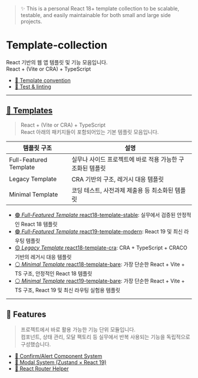 > ✨ This is a personal React 18+ template collection to be scalable, testable, and easily maintainable for both small
> and large side projects.

# Template-collection

React 기반의 웹 앱 템플릿 및 기능 모음입니다. \
React + (Vite or CRA) + TypeScript

- [🔖 Template convention](/docs/convention.md)
- [🧪 Test & linting](/docs/testing.md)

---

## [🧱 Templates](/templates/README.md)

> React + (Vite or CRA) + TypeScript <br/>
> React 아래의 패키지들이 포함되어있는 기본 템플릿 모음입니다.

| 템플릿 구조                 | 설명                               |
|------------------------|----------------------------------|
| Full-Featured Template | 실무나 사이드 프로젝트에 바로 적용 가능한 구조화된 템플릿 |
| Legacy Template        | CRA 기반의 구조, 레거시 대응 템플릿           | 
| Minimal Template       | 코딩 테스트, 사전과제 제출용 등 최소화된 템플릿      |

- [🟢 _Full-Featured Template_ react18-template-stable](/templates/full-featured/react18-template-stable/README.md): 실무에서
  검증된 안정적인 React 18 템플릿
- [🟢 _Full-Featured Template_ react19-template-modern](/templates/full-featured/react19-template-modern/README.md):
  React 19 및 최신 라우팅 템플릿
- [🟡 _Legacy Template_ react18-template-cra](/templates/legacy/react18-template-cra/README.md): CRA + TypeScript + CRACO
  기반의 레거시 대응 템플릿
- [⚪️ _Minimal Template_ react18-template-bare](/templates/minimal/react18-template-bare/README.md): 가장 단순한 React +
  Vite + TS 구조, 안정적인 React 18 템플릿
- [⚪️ _Minimal Template_ react19-template-bare](/templates/minimal/react19-template-bare/README.md): 가장 단순한 React +
  Vite + TS 구조, React 19 및 최신 라우팅 실험용 템플릿

---

## 🧩 Features

> 프로젝트에서 바로 활용 가능한 기능 단위 모듈입니다.  
> 컴포넌트, 상태 관리, 모달 팩토리 등 실무에서 반복 사용되는 기능을 독립적으로 구성했습니다.

- [🧩 Confirm/Alert Component System](features/confirm-system/README.md)
- [🧩 Modal System (Zustand × React 19)](features/modal-system-zustand/README.md)
- [🏰 React Router Helper](/features/react-router-helpers/README.md)